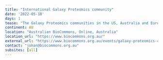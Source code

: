 ```yaml
---
title: "International Galaxy Proteomics community"
date: '2022-05-18'
days: 1
tease: "The Galaxy Proteomics communities in the US, Australia and Europe regularly come together online to talk about topics of shared interest. All are welcome!"
continent: AU
location: "Australian BioCommons, Online, Australia"
location_url: "https://www.biocommons.org.au/"
external_url: "https://www.biocommons.org.au/events/galaxy-proteomics-community"
contact: "johan@biocommons.org.au"
subsites: [all]
---
```

